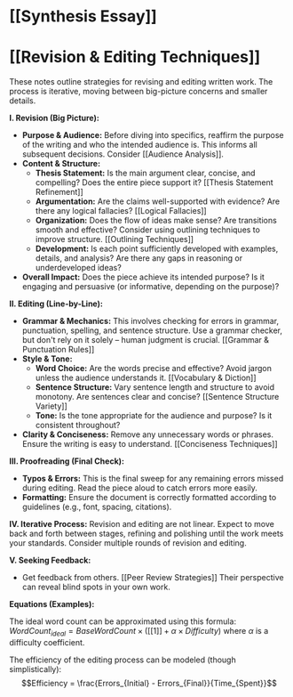 # [[Synthesis Essay]]
# [[Revision & Editing Techniques]]

These notes outline strategies for revising and editing written work.  The process is iterative, moving between big-picture concerns and smaller details.

**I. Revision (Big Picture):**

* **Purpose & Audience:**  Before diving into specifics, reaffirm the purpose of the writing and who the intended audience is.  This informs all subsequent decisions.  Consider [[Audience Analysis]].
* **Content & Structure:**
    * **Thesis Statement:** Is the main argument clear, concise, and compelling?  Does the entire piece support it? [[Thesis Statement Refinement]]
    * **Argumentation:** Are the claims well-supported with evidence? Are there any logical fallacies? [[Logical Fallacies]]
    * **Organization:** Does the flow of ideas make sense? Are transitions smooth and effective? Consider using outlining techniques to improve structure.  [[Outlining Techniques]]
    * **Development:** Is each point sufficiently developed with examples, details, and analysis? Are there any gaps in reasoning or underdeveloped ideas?
* **Overall Impact:** Does the piece achieve its intended purpose? Is it engaging and persuasive (or informative, depending on the purpose)?

**II. Editing (Line-by-Line):**

* **Grammar & Mechanics:** This involves checking for errors in grammar, punctuation, spelling, and sentence structure.  Use a grammar checker, but don't rely on it solely – human judgment is crucial. [[Grammar & Punctuation Rules]]
* **Style & Tone:**
    * **Word Choice:** Are the words precise and effective? Avoid jargon unless the audience understands it. [[Vocabulary & Diction]]
    * **Sentence Structure:** Vary sentence length and structure to avoid monotony.  Are sentences clear and concise? [[Sentence Structure Variety]]
    * **Tone:** Is the tone appropriate for the audience and purpose?  Is it consistent throughout?
* **Clarity & Conciseness:** Remove any unnecessary words or phrases.  Ensure the writing is easy to understand.  [[Conciseness Techniques]]


**III. Proofreading (Final Check):**

* **Typos & Errors:** This is the final sweep for any remaining errors missed during editing.  Read the piece aloud to catch errors more easily.
* **Formatting:** Ensure the document is correctly formatted according to guidelines (e.g., font, spacing, citations).


**IV. Iterative Process:** Revision and editing are not linear. Expect to move back and forth between stages, refining and polishing until the work meets your standards.  Consider multiple rounds of revision and editing.


**V. Seeking Feedback:**

* Get feedback from others. [[Peer Review Strategies]]  Their perspective can reveal blind spots in your own work.


**Equations (Examples):**

The ideal word count can be approximated using this formula:  $WordCount_{ideal} =  BaseWordCount \times ([[1]] + \alpha \times Difficulty)$ where $\alpha$ is a difficulty coefficient.

The efficiency of the editing process can be modeled (though simplistically):
$$Efficiency = \frac{Errors_{Initial} - Errors_{Final}}{Time_{Spent}}$$



